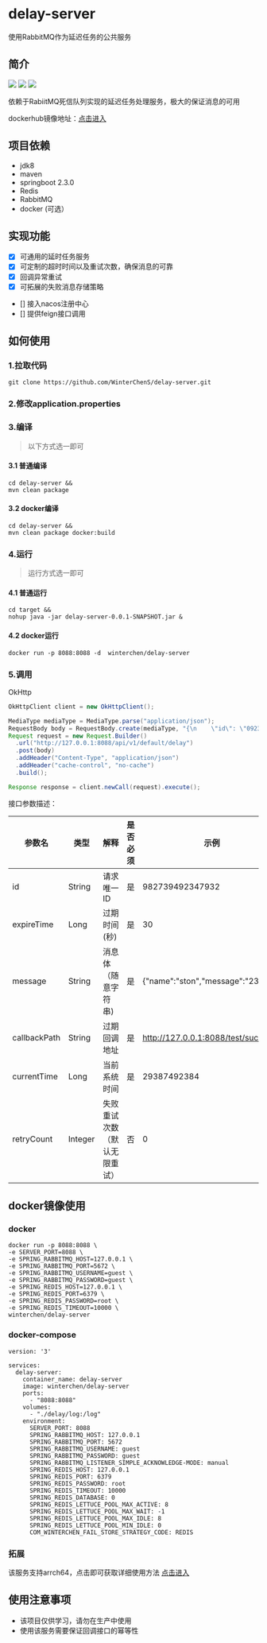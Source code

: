 # delay-server
使用RabbitMQ作为延迟任务的公共服务

## 简介

![](https://img.shields.io/badge/springboot-2.3.0-green)  ![](https://img.shields.io/badge/license-Apache%202-blue) ![](https://img.shields.io/badge/docker--image-1.0.0-orange)

依赖于RabiitMQ死信队列实现的延迟任务处理服务，极大的保证消息的可用

dockerhub镜像地址：[点击进入](https://hub.docker.com/repository/docker/winterchen/delay-server)


## 项目依赖

- jdk8
- maven
- springboot 2.3.0
- Redis
- RabbitMQ
- docker (可选）

## 实现功能

- [X] 可通用的延时任务服务
- [X] 可定制的超时时间以及重试次数，确保消息的可靠
- [X] 回调异常重试
- [X] 可拓展的失败消息存储策略
- [] 接入nacos注册中心
- [] 提供feign接口调用

## 如何使用

### 1.拉取代码
```
git clone https://github.com/WinterChenS/delay-server.git
```

### 2.修改application.properties

### 3.编译

> 以下方式选一即可

#### 3.1 普通编译

```
cd delay-server &&
mvn clean package
```

#### 3.2 docker编译

```
cd delay-server &&
mvn clean package docker:build
```

### 4.运行

> 运行方式选一即可

#### 4.1 普通运行
```
cd target &&
nohup java -jar delay-server-0.0.1-SNAPSHOT.jar &
```

#### 4.2 docker运行

```
docker run -p 8088:8088 -d  winterchen/delay-server
```


### 5.调用

OkHttp
```java
OkHttpClient client = new OkHttpClient();

MediaType mediaType = MediaType.parse("application/json");
RequestBody body = RequestBody.create(mediaType, "{\n    \"id\": \"0923840293429384023\",\n    \"expireTime\": 3,\n    \"message\": \"hello\",\n    \"callbackPath\": \"http://127.0.0.1:8088/test/success\",\n    \"currentTime\": 29387492384,\n    \"retryCount\": 3\n}");
Request request = new Request.Builder()
  .url("http://127.0.0.1:8088/api/v1/default/delay")
  .post(body)
  .addHeader("Content-Type", "application/json")
  .addHeader("cache-control", "no-cache")
  .build();

Response response = client.newCall(request).execute();
```
接口参数描述：

参数名 | 类型| 解释 | 是否必须 | 示例
---|---|---|---|---
id | String | 请求唯一ID | 是 | 982739492347932
expireTime | Long | 过期时间(秒) | 是 | 30
message | String | 消息体（随意字符串) | 是 | {"name":"ston","message":"23424"}
callbackPath | String | 过期回调地址 | 是 | http://127.0.0.1:8088/test/success
currentTime | Long | 当前系统时间 | 是 | 29387492384
retryCount | Integer | 失败重试次数（默认无限重试）| 否 | 0


## docker镜像使用

### docker

```
docker run -p 8088:8088 \
-e SERVER_PORT=8088 \
-e SPRING_RABBITMQ_HOST=127.0.0.1 \
-e SPRING_RABBITMQ_PORT=5672 \
-e SPRING_RABBITMQ_USERNAME=guest \
-e SPRING_RABBITMQ_PASSWORD=guest \
-e SPRING_REDIS_HOST=127.0.0.1 \
-e SPRING_REDIS_PORT=6379 \
-e SPRING_REDIS_PASSWORD=root \
-e SPRING_REDIS_TIMEOUT=10000 \
winterchen/delay-server
```

### docker-compose

```
version: '3'

services:
  delay-server:
    container_name: delay-server
    image: winterchen/delay-server
    ports:
      - "8088:8088"
    volumes:
      - "./delay/log:/log"
    environment:
      SERVER_PORT: 8088
      SPRING_RABBITMQ_HOST: 127.0.0.1
      SPRING_RABBITMQ_PORT: 5672
      SPRING_RABBITMQ_USERNAME: guest
      SPRING_RABBITMQ_PASSWORD: guest
      SPRING_RABBITMQ_LISTENER_SIMPLE_ACKNOWLEDGE-MODE: manual
      SPRING_REDIS_HOST: 127.0.0.1
      SPRING_REDIS_PORT: 6379
      SPRING_REDIS_PASSWORD: root
      SPRING_REDIS_TIMEOUT: 10000
      SPRING_REDIS_DATABASE: 0
      SPRING_REDIS_LETTUCE_POOL_MAX_ACTIVE: 8
      SPRING_REDIS_LETTUCE_POOL_MAX_WAIT: -1
      SPRING_REDIS_LETTUCE_POOL_MAX_IDLE: 8
      SPRING_REDIS_LETTUCE_POOL_MIN_IDLE: 0
      COM_WINTERCHEN_FAIL_STORE_STRATEGY_CODE: REDIS
```

### 拓展

该服务支持arrch64，点击即可获取详细使用方法
[点击进入](https://hub.docker.com/repository/docker/winterchen/delay-server-arrch64)

## 使用注意事项

- 该项目仅供学习，请勿在生产中使用
- 使用该服务需要保证回调接口的幂等性


